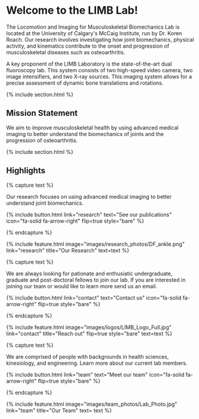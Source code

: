 ---
---

# Welcome to the LIMB Lab!

The Locomotion and Imaging for Musculoskeletal Biomechanics Lab is located at the University of Calgary's McCaig Institute, run by Dr. Koren Roach. Our research involves investigating how joint biomechanics, physical activity, and kinematics contribute to the onset and progression of musculoskeletal diseases such as osteoarthritis.

A key proponent of the LIMB Laboratory is the state-of-the-art dual fluoroscopy lab. This system consists of two high-speed video camera, two image intensifiers, and two X-ray sources. This imaging system allows for a precise assessment of dynamic bone translations and rotations. 

{% include section.html %}

## Mission Statement

We aim to improve musculoskeletal health by using advanced medical imaging to better understand the biomechanics of joints and the progression of osteoarthritis.

{% include section.html %}

## Highlights

{% capture text %}

Our research focuses on using advanced medical imaging to better understand joint biomechanics.

{%
  include button.html
  link="research"
  text="See our publications"
  icon="fa-solid fa-arrow-right"
  flip=true
  style="bare"
%}

{% endcapture %}

{%
  include feature.html
  image="images/research_photos/DF_ankle.png"
  link="research"
  title="Our Research"
  text=text
%}

{% capture text %}

We are always looking for pationate and enthusiatic undergraduate, graduate and post-doctoral fellows to join our lab. If you are interested in joining our team or would like to learn more send us an email.

{%
  include button.html
  link="contact"
  text="Contact us"
  icon="fa-solid fa-arrow-right"
  flip=true
  style="bare"
%}

{% endcapture %}

{%
  include feature.html
  image="images/logos/LIMB_Logo_Full.jpg"
  link="contact"
  title="Reach out"
  flip=true
  style="bare"
  text=text
%}

{% capture text %}

We are comprised of people with backgrounds in health sciences, kinesiology, and engineering. Learn more about our current lab members.

{%
  include button.html
  link="team"
  text="Meet our team"
  icon="fa-solid fa-arrow-right"
  flip=true
  style="bare"
%}

{% endcapture %}

{%
  include feature.html
  image="images/team_photos/Lab_Photo.jpg"
  link="team"
  title="Our Team"
  text= text
%}
